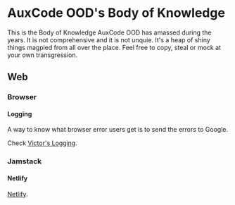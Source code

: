 # AuxCode OOD's Body of Knowledge

This is the Body of Knowledge AuxCode OOD has amassed during the years. It is not comprehensive and it is not unquie. It's a heap of shiny things magpied from all over the place. Feel free to copy, steal or mock at your own transgression.

## Web

### Browser

#### Logging

A way to know what browser error users get is to send the errors to Google.

Check [Victor's Logging](/victorslogging/).

### Jamstack

#### Netlify

[Netlify](/netlify/).
